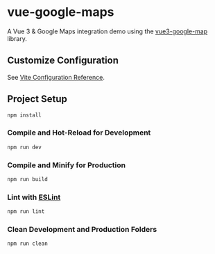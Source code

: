 # vue-google-maps

A Vue 3 & Google Maps integration demo using the [vue3-google-map](https://github.com/inocan-group/vue3-google-map) library.

## Customize Configuration

See [Vite Configuration Reference](https://vitejs.dev/config/).

## Project Setup
```sh
npm install
```

### Compile and Hot-Reload for Development
```sh
npm run dev
```

### Compile and Minify for Production
```sh
npm run build
```

### Lint with [ESLint](https://eslint.org/)
```sh
npm run lint
```

### Clean Development and Production Folders
```sh
npm run clean
```
